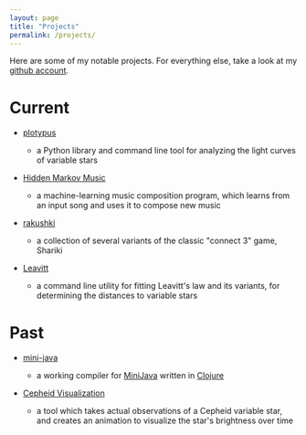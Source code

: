 ```yaml
---
layout: page
title: "Projects"
permalink: /projects/
---
```


Here are some of my notable projects. For everything else, take a look at my
[github account](https://github.com/dwysocki/).

# Current

- [plotypus](https://astroswego.github.io/plotypus/)
    - a Python library and command line tool for analyzing the light curves of
      variable stars

- [Hidden Markov Music](https://github.com/dwysocki/hidden-markov-music)
    - a machine-learning music composition program, which learns from an input
      song and uses it to compose new music

- [rakushki](https://ironkladd.github.io/rakushki/index.html)
    - a collection of several variants of the classic "connect 3" game, Shariki

- [Leavitt](https://github.com/astroswego/leavitt)
    - a command line utility for fitting Leavitt's law and its variants, for
      determining the distances to variable stars


# Past

- [mini-java](https://github.com/dwysocki/mini-java)
    - a working compiler for
      [MiniJava](http://www.cambridge.org/us/features/052182060X/) written in
      [Clojure](http://clojure.org/)

- [Cepheid Visualization](https://github.com/astroswego/cepheid-visualization)
    - a tool which takes actual observations of a Cepheid variable star, and
      creates an animation to visualize the star's brightness over time
